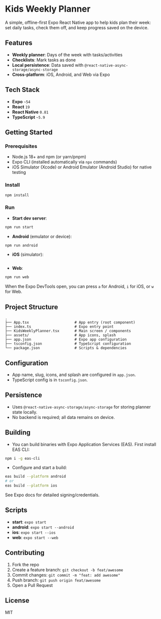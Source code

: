 # Kids Weekly Planner

A simple, offline-first Expo React Native app to help kids plan their week: set daily tasks, check them off, and keep progress saved on the device.

## Features

- **Weekly planner**: Days of the week with tasks/activities
- **Checklists**: Mark tasks as done
- **Local persistence**: Data saved with `@react-native-async-storage/async-storage`
- **Cross-platform**: iOS, Android, and Web via Expo

## Tech Stack

- **Expo** `~54`
- **React** `19`
- **React Native** `0.81`
- **TypeScript** `~5.9`

## Getting Started

### Prerequisites
- Node.js 18+ and npm (or yarn/pnpm)
- Expo CLI (installed automatically via `npx` commands)
- iOS Simulator (Xcode) or Android Emulator (Android Studio) for native testing

### Install
```bash
npm install
```

### Run
- **Start dev server**:
```bash
npm run start
```
- **Android** (emulator or device):
```bash
npm run android
```
- **iOS** (simulator):
```bash	npm run ios
```
- **Web**:
```bash
npm run web
```

When the Expo DevTools open, you can press `a` for Android, `i` for iOS, or `w` for Web.

## Project Structure
```
.
├── App.tsx                     # App entry (root component)
├── index.ts                    # Expo entry point
├── KidsWeeklyPlanner.tsx       # Main screen / components
├── assets/                     # App icons, splash
├── app.json                    # Expo app configuration
├── tsconfig.json               # TypeScript configuration
└── package.json                # Scripts & dependencies
```

## Configuration
- App name, slug, icons, and splash are configured in `app.json`.
- TypeScript config is in `tsconfig.json`.

## Persistence
- Uses `@react-native-async-storage/async-storage` for storing planner state locally.
- No backend is required; all data remains on device.

## Building
- You can build binaries with Expo Application Services (EAS). First install EAS CLI:
```bash
npm i -g eas-cli
```
- Configure and start a build:
```bash
eas build --platform android
# or
eas build --platform ios
```

See Expo docs for detailed signing/credentials.

## Scripts
- **start**: `expo start`
- **android**: `expo start --android`
- **ios**: `expo start --ios`
- **web**: `expo start --web`

## Contributing
1. Fork the repo
2. Create a feature branch: `git checkout -b feat/awesome`
3. Commit changes: `git commit -m "feat: add awesome"`
4. Push branch: `git push origin feat/awesome`
5. Open a Pull Request

## License
MIT
